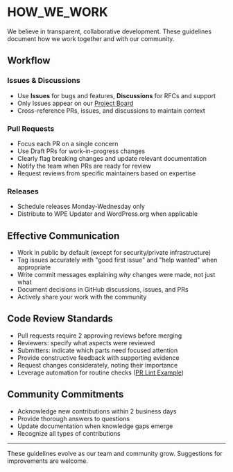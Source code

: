 # HOW_WE_WORK

We believe in transparent, collaborative development. These guidelines document how we work together and with our community.

## Workflow

### Issues & Discussions

- Use **Issues** for bugs and features, **Discussions** for RFCs and support
- Only Issues appear on our [Project Board](https://github.com/orgs/wpengine/projects/13)
- Cross-reference PRs, issues, and discussions to maintain context

### Pull Requests

- Focus each PR on a single concern
- Use Draft PRs for work-in-progress changes
- Clearly flag breaking changes and update relevant documentation
- Notify the team when PRs are ready for review
- Request reviews from specific maintainers based on expertise

### Releases

- Schedule releases Monday-Wednesday only
- Distribute to WPE Updater and WordPress.org when applicable

## Effective Communication

- Work in public by default (except for security/private infrastructure)
- Tag issues accurately with "good first issue" and "help wanted" when appropriate
- Write commit messages explaining *why* changes were made, not just what
- Document decisions in GitHub discussions, issues, and PRs
- Actively share your work with the community

## Code Review Standards

- Pull requests require 2 approving reviews before merging
- Reviewers: specify what aspects were reviewed
- Submitters: indicate which parts need focused attention
- Provide constructive feedback with supporting evidence
- Request changes considerately, noting their importance
- Leverage automation for routine checks ([PR Lint Example](https://github.com/wp-graphql/wp-graphql/blob/develop/.github/workflows/lint-pr.yml))

## Community Commitments

- Acknowledge new contributions within 2 business days
- Provide thorough answers to questions
- Update documentation when knowledge gaps emerge
- Recognize all types of contributions

---

These guidelines evolve as our team and community grow. Suggestions for improvements are welcome.